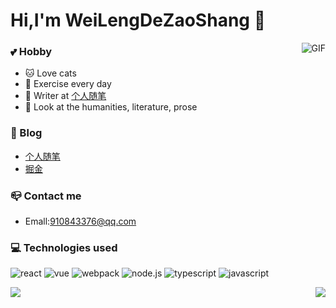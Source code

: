 # Hi,I'm WeiLengDeZaoShang 👋

<img align="right" alt="GIF" src="https://raw.githubusercontent.com/haoruilee/haoruilee/master/pic/pusheencode.gif" />

### 


### :two_hearts: Hobby
- :cat: Love cats
- 🏃  Exercise every day
- :pencil: Writer at [个人随笔](https://wldz.club)
- :book: Look at the humanities, literature, prose


### :pencil: Blog

- [个人随笔](https://wldz.club)
- [掘金](https://juejin.cn/user/2718436552614461/posts)

###  :mailbox_closed: Contact me

- Emall:910843376@qq.com


### 💻 Technologies used

![react](https://img.shields.io/badge/React-20232A?style=for-the-badge&logo=react&logoColor=61DAFB) ![vue](https://img.shields.io/badge/Vue.js-35495E?style=for-the-badge&logo=vuedotjs&logoColor=4FC08D ) ![webpack](https://img.shields.io/badge/Webpack-8DD6F9?style=for-the-badge&logo=Webpack&logoColor=white) ![node.js](https://img.shields.io/badge/Node.js-339933?style=for-the-badge&logo=nodedotjs&logoColor=white) ![typescript](https://img.shields.io/badge/TypeScript-007ACC?style=for-the-badge&logo=typescript&logoColor=white ) ![javascript](https://img.shields.io/badge/JavaScript-323330?style=for-the-badge&logo=javascript&logoColor=F7DF1E)

<img align="left" src="https://github-readme-stats.vercel.app/api?username=weilengdezaoshang&count_private=true&show_icons=true&theme=graywhite&hide_border=true"/>
<img align="right" src="https://github-readme-stats.vercel.app/api/top-langs/?username=weilengdezaoshang&layout=compact&theme=graywhite&hide_border=true" />
